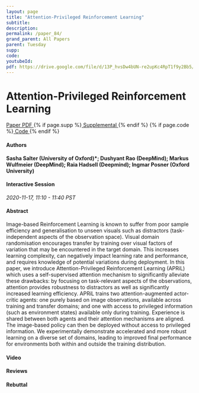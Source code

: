 ```yaml
---
layout: page
title: "Attention-Privileged Reinforcement Learning"
subtitle: 
description:
permalink: /paper_84/
grand_parent: All Papers
parent: Tuesday
supp: 
code: 
youtubeId: 
pdf: https://drive.google.com/file/d/13P_hvsDw4bUN-re2upKc4RpT1f9y2Bb5/view
---
```


# Attention-Privileged Reinforcement Learning

<a href="https://drive.google.com/file/d/13P_hvsDw4bUN-re2upKc4RpT1f9y2Bb5/view" target="_blank" rel="noopener noreferrer" class="btn btn-blue"><i class="fa fa-file-text-o" aria-hidden="true"></i> Paper PDF </a> {% if page.supp %}<a href="" target="_blank" rel="noopener noreferrer" class="btn btn-green"><i class="fa fa-file-text-o" aria-hidden="true"></i> Supplemental </a>{% endif %} {% if page.code %}<a href="" target="_blank" rel="noopener noreferrer" class="btn btn-green"><i class="fa fa-github" aria-hidden="true"></i> Code </a>{% endif %} 

#### Authors
**Sasha Salter (University of Oxford)*; Dushyant Rao (DeepMind); Markus Wulfmeier (DeepMind); Raia Hadsell (Deepmind); Ingmar Posner (Oxford University)**

#### Interactive Session
*2020-11-17, 11:10 - 11:40 PST*

#### Abstract
Image-based Reinforcement Learning is known to suffer from poor sample efficiency and generalisation to unseen visuals such as distractors (task-independent aspects of the observation space). Visual domain randomisation encourages transfer by training over visual factors of variation that may be encountered in the target domain. This increases learning complexity, can negatively impact learning rate and performance, and requires knowledge of potential variations during deployment. In this paper, we introduce Attention-Privileged Reinforcement Learning (APRiL) which uses a self-supervised attention mechanism to significantly alleviate these drawbacks: by focusing on task-relevant aspects of the observations, attention provides robustness to distractors as well as significantly increased learning efficiency. APRiL trains two attention-augmented actor-critic agents: one purely based on image observations, available across training and transfer domains; and one with access to privileged information (such as environment states) available only during training. Experience is shared between both agents and their attention mechanisms are aligned. The image-based policy can then be deployed without access to privileged information. We experimentally demonstrate accelerated and more robust learning on a diverse set of domains, leading to improved final performance for environments both within and outside the training distribution.

#### Video 

#### Reviews

#### Rebuttal

